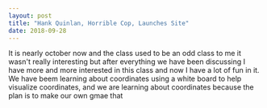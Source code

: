 ```yaml
---
layout: post
title: "Hank Quinlan, Horrible Cop, Launches Site"
date: 2018-09-28
---
```


   It is nearly october now and the class used to be an odd class to me it wasn't really interesting but after everything we have been discussing I have more and more interested in this class and now I have a lot of fun in it. We have beem learning about coordinates using a white board to help visualize coordinates, and we are learning about coordinates because the plan is to make our own gmae that 
